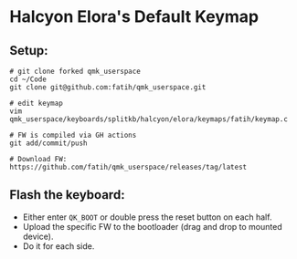 # Halcyon Elora's Default Keymap

## Setup:

```
# git clone forked qmk_userspace
cd ~/Code
git clone git@github.com:fatih/qmk_userspace.git

# edit keymap
vim qmk_userspace/keyboards/splitkb/halcyon/elora/keymaps/fatih/keymap.c

# FW is compiled via GH actions
git add/commit/push

# Download FW:
https://github.com/fatih/qmk_userspace/releases/tag/latest
```

## Flash the keyboard:

* Either enter `QK_BOOT` or double press the reset button on each half.
* Upload the specific FW to the bootloader (drag and drop to mounted device). 
* Do it for each side.
